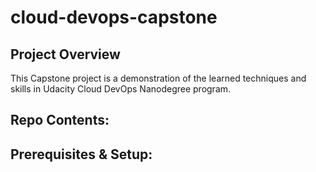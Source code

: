 # cloud-devops-capstone
## Project Overview
This Capstone project is a demonstration of the learned techniques and skills in Udacity Cloud DevOps Nanodegree program. 


## Repo Contents: 


## Prerequisites & Setup:

